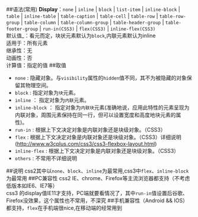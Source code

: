 ##语法(常用)
**Display**：`none` | `inline` | `block` | `list-item` | `inline-block` | `table` | `inline-table` | `table-caption` | `table-cell` | `table-row` | `table-row-group` | `table-column` | `table-column-group` | `table-header-group` | `table-footer-group` | `run-in(CSS3)` | `flex(CSS3)` | `inline-flex(CSS3)`</br>
默认值_：看元而定，块状元素默认为`block`,内联元素默认为inline</br>
适用于：所有元素</br>
继承性：无</br>
动画性：否</br>
计算值：指定的值
##取值
- `none` : 隐藏对象。与`visibility`属性的`hidden`值不同，其不为被隐藏的对象保留其物理空间。
- `block` : 指定对象为`块`元素。
- `inline` ： 指定对象为`内联`元素。
- `inline-block` ： 指定对象为`内联块`元素(准确地说，应用此特性的元素呈现为内联对象，周围元素保持在同一行，但可以设置宽度和高度地块元素的属性)。
- `run-in` : 根据上下文决定对象是内联对象还是块级对象。（CSS3）
- `flex` : 根据上下文决定对象是内联对象还是块级对象。（CSS3）详细说明(http://www.w3cplus.com/css3/css3-flexbox-layout.html)
- `inline-flex` : 根据上下文决定对象是内联对象还是块级对象。（CSS3）
- `others` : 不常用不详细说明

##说明
css2其中以`none`、`block`、`inline`为最常用,css3中`flex`、`inline-block`为最常用
##PC兼容性
css2 IE、chrome、Firefox等主流浏览器都支持（不考虑低版本如IE6、IE7等）</br>
css3 的display值IE11才支持，PC端就要看情况了，其中`run-in`值设置后谷歌、Firefox没效果，这个属性也不常用，不深究
##手机兼容性（Android && IOS）
都支持，`flex`在手机端很nice,在移动端的经常用到
